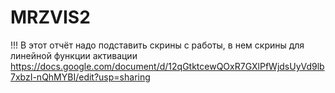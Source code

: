 # MRZVIS2
!!! В этот отчёт надо подставить скрины с работы, в нем скрины для линейной функции активации
https://docs.google.com/document/d/12qGtktcewQOxR7GXlPfWjdsUyVd9lb7xbzI-nQhMYBI/edit?usp=sharing
